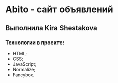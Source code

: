# Abito - сайт объявлений

## Выполнила Kira Shestakova

### Технологии в проекте:
- HTML;
- CSS;
- JavaScript;
- Normalize;
- Fancybox.
